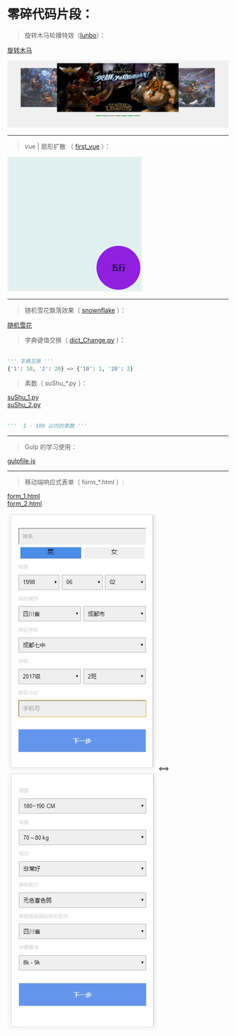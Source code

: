 # 零碎代码片段：

> 旋转木马轮播特效（[lunbo](./lunbo)）：

[旋转木马](http://oojestrjh.bkt.clouddn.com/lunbo/index.html "链接")

![旋转木马特效](./image/lunbo.gif "旋转木马特效")

----
> vue | 扇形扩散 （ [first_vue](./first_vue.html) ）：

![五行](./image/vue.gif)

----
> 随机雪花飘落效果（ [snownflake](./random_XueHua.html) ）：

[随机雪花](http://oojestrjh.bkt.clouddn.com/random_XueHua.html "雪花")

> 字典键值交换（ [dict_Change.py](./dict_Change.py) ）：

``` python

''' 字典互换 '''
{'1': 10, '2': 20} => {'10': 1, '20': 2}

```

> 素数（ suShu_*.py ）：

[suShu_1.py](./suShu_1.py) <br />
[suShu_2.py](./suShu_2.py)

``` python

'''  1 - 100 以内的素数 '''

```

----

> Gulp 的学习使用：

[gulpfile.js](./gulpfile.js)

----

> 移动端响应式表单（ form_*.html ）:

[form_1.html](./form_1.html) <br />
[form_2.html](./form_2.html)

![表单](./image/form_1.jpg) <==> ![表单](./image/form_2.jpg)

